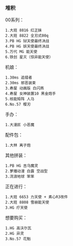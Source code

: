 ### 堆积
00系列：

    1.大班 8816 红正妹
    2.大班 8822 全刃式00q
    3.PB HG 狱天使最终决战
    4.PB HG 妖天使最终决战
    5.万代 MG 能天使
    6.铁创 星灭（惊异能天使）

机娘：

    1.30ms 追猎者
    2.30ms 邪恶装束
    3.寿屋 动画版 白闪燕
    4.寿屋 女神装置10 黑金炮手
    5.核能矩阵 人马
    6.No.57 樱刃

手办：

    1.大漫匠 小恶魔
    
配件包：

    1.大林 离子炮

其他拼装：

    1.PB HG 吉乌魔灵
    2.萝播动漫 白露 空战型
    3.流浪地球 笨笨

正在进行：

    1.大班 6653 力天使 + 素心R3改件
    2.大班 8808 雪崩能天使
    3.HG 疗天使

想要购买：

    1.HG 高沃尔瓦
    2.HG 异灵
    3.No.57 花魁
